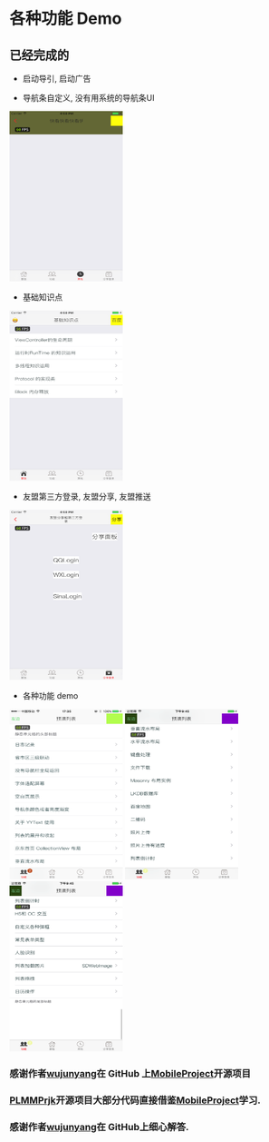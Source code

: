 # 各种功能 Demo


## 已经完成的


- 启动导引, 启动广告

- 导航条自定义, 没有用系统的导航条UI

<img src="./images/home3.png" width="200" height="300">

- 基础知识点

<img src="./images/home1.png" width="200" height="300">

- 友盟第三方登录, 友盟分享, 友盟推送

<img src="./images/home4.png" width="200" height="300">

- 各种功能 demo 


<img src="./images/home2.PNG" width="200" height="300">

<img src="./images/home5.png" width="200" height="300">

<img src="./images/home6.png" width="200" height="300">



### 感谢作者[wujunyang](https://github.com/wujunyang)在 GitHub 上[MobileProject](https://github.com/wujunyang/MobileProject)开源项目

### [PLMMPrjk](https://github.com/NJHu/PLMMPrjk)开源项目大部分代码直接借鉴[MobileProject](https://github.com/wujunyang/MobileProject)学习.

### 感谢作者[wujunyang](https://github.com/wujunyang)在 GitHub上细心解答.
